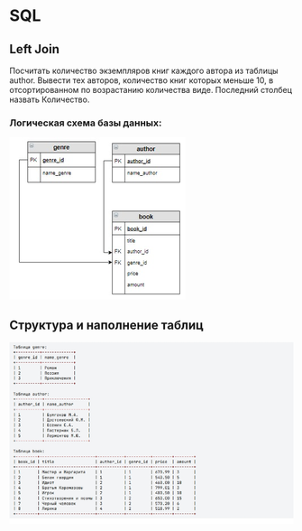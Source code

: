 # SQL

## Left Join

Посчитать количество экземпляров книг каждого автора из таблицы author. Вывести тех авторов, количество книг которых меньше 10, в отсортированном по возрастанию количества виде. Последний столбец назвать Количество.

### Логическая схема базы данных:

![LSBD](https://github.com/AlexeyBaraguzin/sql-examples/blob/main/assets/left_join_lsbd.jpg)

## Структура и наполнение таблиц

![SNT](https://github.com/AlexeyBaraguzin/sql-examples/blob/main/assets/left_join_snt.jpg)
